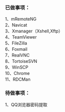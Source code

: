 ### 已做事项：
1、mRemoteNG  
2、Navicat  
3、Xmanager（Xshell,Xftp）  
4、TeamViewer  
5、FileZilla  
6、Foxmail  
7、RealVNC  
8、TortoiseSVN  
9、WinSCP  
10、Chrome  
11、RDCMan  

### 待做事项：
1、QQ浏览器密码提取  
